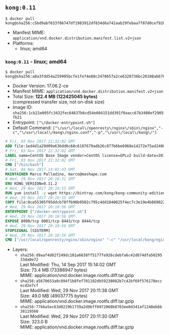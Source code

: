 ## `kong:0.11`

```console
$ docker pull kong@sha256:c5bd9abf633f86747df1983912df834d6a742aab29febaa7f87d0cef920cd4f7
```

-	Manifest MIME: `application/vnd.docker.distribution.manifest.list.v2+json`
-	Platforms:
	-	linux; amd64

### `kong:0.11` - linux; amd64

```console
$ docker pull kong@sha256:a8a3fdd54a259905bcfe1fe74e88c2478657a2ce6328736bc20188ab67683e71
```

-	Docker Version: 17.06.2-ce
-	Manifest MIME: `application/vnd.docker.distribution.manifest.v2+json`
-	Total Size: **122.4 MB (122425045 bytes)**  
	(compressed transfer size, not on-disk size)
-	Image ID: `sha256:1cb21e005fc3432fec64637b6cd54e604151dd391f0aacc67b3400ef2905fb21`
-	Entrypoint: `["\/docker-entrypoint.sh"]`
-	Default Command: `["\/usr\/local\/openresty\/nginx\/sbin\/nginx","-c","\/usr\/local\/kong\/nginx.conf","-p","\/usr\/local\/kong\/"]`

```dockerfile
# Fri, 03 Nov 2017 22:32:02 GMT
ADD file:1ed4d1a29d09a636dd6c60c6187679adb26c877b6be6968e14272e75ad240073 in / 
# Fri, 03 Nov 2017 22:32:02 GMT
LABEL name=CentOS Base Image vendor=CentOS license=GPLv2 build-date=20170911
# Fri, 03 Nov 2017 22:32:02 GMT
CMD ["/bin/bash"]
# Sat, 04 Nov 2017 14:02:43 GMT
MAINTAINER Marco Palladino, marco@mashape.com
# Wed, 29 Nov 2017 20:10:31 GMT
ENV KONG_VERSION=0.11.2
# Wed, 29 Nov 2017 20:10:55 GMT
RUN yum install -y wget https://bintray.com/kong/kong-community-edition-rpm/download_file?file_path=dists%2Fkong-community-edition-$KONG_VERSION.el7.noarch.rpm &&     yum clean all
# Wed, 29 Nov 2017 20:10:55 GMT
COPY file:0ce55305f95ddcb78ffb96b9502c795c4dd1040025f4ec7c3e19e4b889022b90 in /docker-entrypoint.sh 
# Wed, 29 Nov 2017 20:10:56 GMT
ENTRYPOINT ["/docker-entrypoint.sh"]
# Wed, 29 Nov 2017 20:10:56 GMT
EXPOSE 8000/tcp 8001/tcp 8443/tcp 8444/tcp
# Wed, 29 Nov 2017 20:10:56 GMT
STOPSIGNAL [SIGTERM]
# Wed, 29 Nov 2017 20:10:56 GMT
CMD ["/usr/local/openresty/nginx/sbin/nginx" "-c" "/usr/local/kong/nginx.conf" "-p" "/usr/local/kong/"]
```

-	Layers:
	-	`sha256:d9aaf4d82f249dc101a6638ff5177fe926cdebfa6c42d874dfa5029533da0e72`  
		Last Modified: Thu, 14 Sep 2017 15:14:02 GMT  
		Size: 73.4 MB (73386947 bytes)  
		MIME: application/vnd.docker.image.rootfs.diff.tar.gzip
	-	`sha256:a5670653a0c894f1b8fef701102db59238082b7c42bf69f576178eccecd2e7cf`  
		Last Modified: Wed, 29 Nov 2017 20:11:38 GMT  
		Size: 49.0 MB (49037775 bytes)  
		MIME: application/vnd.docker.image.rootfs.diff.tar.gzip
	-	`sha256:7766a5ec63d0229b1739a2d9bff6972060b8703ee0d341af1248eb6b38119560`  
		Last Modified: Wed, 29 Nov 2017 20:11:30 GMT  
		Size: 323.0 B  
		MIME: application/vnd.docker.image.rootfs.diff.tar.gzip
